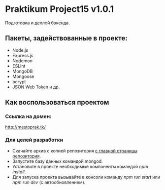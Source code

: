 # Praktikum Project15 v1.0.1
Подготовка и деплой бэкенда.
## Пакеты, задействованные в проекте:
- Node.js
- Express.js
- Nodemon
- ESLint
- MongoDB
- Mongoose
- bcrypt
- JSON Web Token
и др.
## Как воспользоваться проектом
### Ссылка на домен:
http://mestoprak.tk/
### Для целей разработки
- Cкачайте архив c копией репозитория [с главной страницы репозитория](https://github.com/1Roderick/praktikumproject15).
- Запустите базу данных командой mongod.
- Установите в проекте необходимые компоненты командой _npm install_.
- Для запуска проекта вызывайте в консоли команду *npm run start* или *npm run dev* (с автообновлением).
